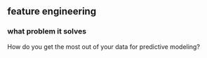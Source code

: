 ## feature engineering
### what problem it solves
How do you get the most out of your data for predictive modeling?
### 